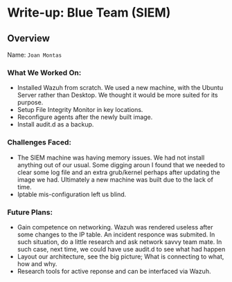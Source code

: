 # Write-up: Blue Team (SIEM)

## Overview
Name: `Joan Montas`

### What We Worked On:
- Installed Wazuh from scratch. We used a new machine, with the Ubuntu Server rather than Desktop.
    We thought it would be more suited for its purpose.
- Setup File Integrity Monitor in key locations.
- Reconfigure agents after the newly built image.
- Install audit.d as a backup.

### Challenges Faced:
- The SIEM machine was having memory issues. We had not install anything out of our usual.
    Some digging aroun I found that we needed to clear some log file and an extra grub/kernel
    perhaps after updating the image we had.
    Ultimately a new machine was built due to the lack of time.
- Iptable mis-configuration left us blind.

### Future Plans:
- Gain competence on networking. Wazuh was rendered useless after some changes to the IP table.
    An incident responce was submited. In such situation, do a little research and ask network savvy team mate.
    In such case, next time, we could have use audit.d to see what had happen
- Layout our architecture, see the big picture; What is connecting to what, how and why.
- Research tools for active reponse and can be interfaced via Wazuh.

